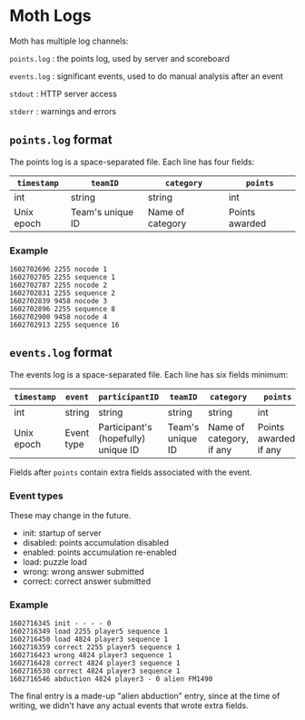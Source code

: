 Moth Logs
=======

Moth has multiple log channels: 

`points.log`
: the points log, used by server and scoreboard

`events.log`
: significant events, used to do manual analysis after an event

`stdout`
: HTTP server access 

`stderr`
: warnings and errors


`points.log` format
----------------------

The points log is a space-separated file.
Each line has four fields:

| `timestamp` | `teamID` | `category` | `points` |
| --- | --- | --- | --- |
| int | string | string | int |
| Unix epoch | Team's unique ID | Name of category | Points awarded |


### Example

```
1602702696 2255 nocode 1
1602702705 2255 sequence 1
1602702787 2255 nocode 2
1602702831 2255 sequence 2
1602702839 9458 nocode 3
1602702896 2255 sequence 8
1602702900 9458 nocode 4
1602702913 2255 sequence 16
```

`events.log` format
----------------------

The events log is a space-separated file.
Each line has six fields minimum:

| `timestamp` | `event` | `participantID` | `teamID` | `category` | `points` | `extra`... |
| --- | --- | --- | --- | --- | --- | --- |
| int | string | string | string | string | int | string... |
| Unix epoch | Event type | Participant's (hopefully) unique ID | Team's unique ID | Name of category, if any | Points awarded, if any | Additional fields, if any |

Fields after `points` contain extra fields associated with the event. 

### Event types

These may change in the future.

* init: startup of server
* disabled: points accumulation disabled
* enabled: points accumulation re-enabled
* load: puzzle load
* wrong: wrong answer submitted
* correct: correct answer submitted

### Example

```
1602716345 init - - - - 0
1602716349 load 2255 player5 sequence 1
1602716450 load 4824 player3 sequence 1
1602716359 correct 2255 player5 sequence 1
1602716423 wrong 4824 player3 sequence 1
1602716428 correct 4824 player3 sequence 1
1602716530 correct 4824 player3 sequence 1
1602716546 abduction 4824 player3 - 0 alien FM1490
```

The final entry is a made-up "alien abduction" entry,
since at the time of writing,
we didn't have any actual events that wrote extra fields.
